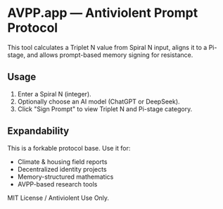 # AVPP.app — Antiviolent Prompt Protocol

This tool calculates a Triplet N value from Spiral N input, aligns it to a Pi-stage,
and allows prompt-based memory signing for resistance.

## Usage

1. Enter a Spiral N (integer).
2. Optionally choose an AI model (ChatGPT or DeepSeek).
3. Click "Sign Prompt" to view Triplet N and Pi-stage category.

## Expandability

This is a forkable protocol base. Use it for:

- Climate & housing field reports
- Decentralized identity projects
- Memory-structured mathematics
- AVPP-based research tools

MIT License / Antiviolent Use Only.
